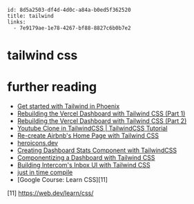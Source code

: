 ```
id: 8d5a2503-df4d-4d0c-a84a-b0ed5f362520
title: tailwind
links:
  - 7e9179ae-1e78-4267-bf88-8827c6b0b7e2
```

# tailwind css

# further reading

* [Get started with Tailwind in Phoenix][1]
* [Rebuilding the Vercel Dashboard with Tailwind CSS (Part 1)][2]
* [Rebuilding the Vercel Dashboard with Tailwind CSS (Part 2)][3]
* [Youtube Clone in TailwindCSS | TailwindCSS Tutorial][4]
* [Re-create Airbnb's Home Page with Tailwind CSS][5]
* [heroicons.dev][6]
* [Creating Dashboard Stats Component with TailwindCSS][7]
* [Componentizing a Dashboard with Tailwind CSS][8]
* [Building Intercom's Inbox UI with Tailwind CSS][9]
* [just in time compile][10]
* [Google Course: Learn CSS][11]

[1]: https://fullstackphoenix.com/tutorials/get-started-with-tailwind-in-phoenix
[2]: https://www.youtube.com/watch?v=r6mykOig_Bs
[3]: https://www.youtube.com/watch?v=xIuXxB7qG2Y
[4]: https://www.youtube.com/watch?v=jvEUI9iTasc
[5]: https://www.youtube.com/watch?v=7phZqghhho0
[6]: https://heroicons.dev/
[7]: https://www.youtube.com/watch?v=bM4ToYFpUZM
[8]: https://www.youtube.com/watch?v=wilxJLjuBp4
[9]: https://www.youtube.com/watch?v=cg1qbkG0KRI
[10]: https://tailwindcss.com/docs/just-in-time-mode
[11] https://web.dev/learn/css/
